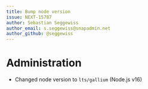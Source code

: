 ```yaml
---
title: Bump node version
issue: NEXT-15787
author: Sebastian Seggewiss
author_email: s.seggewiss@snapadmin.net
author_github: @seggewiss
---
```

# Administration
* Changed node version to `lts/gallium` (Node.js v16)
